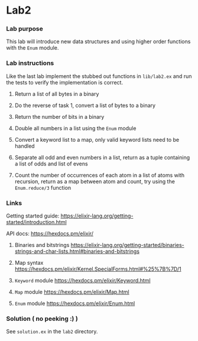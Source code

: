 # Lab2

### Lab purpose

This lab will introduce new data structures and using higher order functions with the `Enum` module.


### Lab instructions

Like the last lab implement the stubbed out functions in `lib/lab2.ex` and run the tests to verify the implementation is correct.

  1. Return a list of all bytes in a binary

  2. Do the reverse of task 1, convert a list of bytes to a binary

  3. Return the number of bits in a binary

  4. Double all numbers in a list using the `Enum` module

  5. Convert a keyword list to a map, only valid keyword lists need to be handled

  6. Separate all odd and even numbers in a list, return as a tuple containing a list of odds and list of evens

  7. Count the number of occurrences of each atom in a list of atoms with recursion, return as a map between atom and count,
     try using the `Enum.reduce/3` function

### Links

Getting started guide: https://elixir-lang.org/getting-started/introduction.html

API docs: https://hexdocs.pm/elixir/

  1. Binaries and bitstrings https://elixir-lang.org/getting-started/binaries-strings-and-char-lists.html#binaries-and-bitstrings

  2. Map syntax https://hexdocs.pm/elixir/Kernel.SpecialForms.html#%25%7B%7D/1

  3. `Keyword` module https://hexdocs.pm/elixir/Keyword.html

  4. `Map` module https://hexdocs.pm/elixir/Map.html

  5. `Enum` module https://hexdocs.pm/elixir/Enum.html


### Solution ( no peeking :) )

See `solution.ex` in the `lab2` directory.

